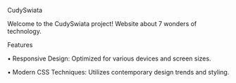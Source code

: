 
CudySwiata

Welcome to the CudySwiata project! Website about 7 wonders of technology.

Features

• Responsive Design: Optimized for various devices and screen sizes.

• Modern CSS Techniques: Utilizes contemporary design trends and styling.

